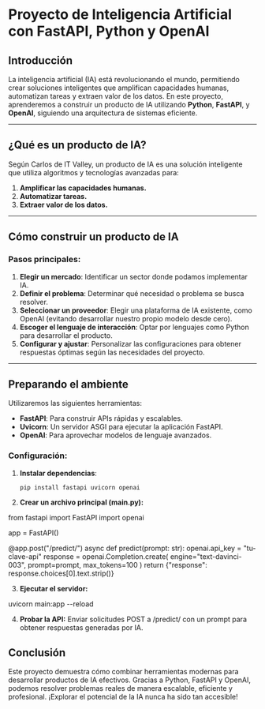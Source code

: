 # Proyecto de Inteligencia Artificial con FastAPI, Python y OpenAI

## Introducción  
La inteligencia artificial (IA) está revolucionando el mundo, permitiendo crear soluciones inteligentes que amplifican capacidades humanas, automatizan tareas y extraen valor de los datos. En este proyecto, aprenderemos a construir un producto de IA utilizando **Python**, **FastAPI**, y **OpenAI**, siguiendo una arquitectura de sistemas eficiente.

---

## ¿Qué es un producto de IA?  
Según Carlos de IT Valley, un producto de IA es una solución inteligente que utiliza algoritmos y tecnologías avanzadas para:  
1. **Amplificar las capacidades humanas.**  
2. **Automatizar tareas.**  
3. **Extraer valor de los datos.**

---

## Cómo construir un producto de IA  

### Pasos principales:  
1. **Elegir un mercado**: Identificar un sector donde podamos implementar IA.  
2. **Definir el problema**: Determinar qué necesidad o problema se busca resolver.  
3. **Seleccionar un proveedor**: Elegir una plataforma de IA existente, como OpenAI (evitando desarrollar nuestro propio modelo desde cero).  
4. **Escoger el lenguaje de interacción**: Optar por lenguajes como Python para desarrollar el producto.  
5. **Configurar y ajustar**: Personalizar las configuraciones para obtener respuestas óptimas según las necesidades del proyecto.

---

## Preparando el ambiente  

Utilizaremos las siguientes herramientas:  
- **FastAPI**: Para construir APIs rápidas y escalables.  
- **Uvicorn**: Un servidor ASGI para ejecutar la aplicación FastAPI.  
- **OpenAI**: Para aprovechar modelos de lenguaje avanzados.

### Configuración:  
1. **Instalar dependencias**:  
   ```bash
   pip install fastapi uvicorn openai

2. **Crear un archivo principal (main.py):**

from fastapi import FastAPI
import openai

app = FastAPI()

@app.post("/predict/")
async def predict(prompt: str):
    openai.api_key = "tu-clave-api"
    response = openai.Completion.create(
        engine="text-davinci-003",
        prompt=prompt,
        max_tokens=100
    )
    return {"response": response.choices[0].text.strip()}

3. **Ejecutar el servidor:**

uvicorn main:app --reload

4. **Probar la API:** Enviar solicitudes POST a /predict/ con un prompt para obtener respuestas generadas por IA.

## Conclusión
Este proyecto demuestra cómo combinar herramientas modernas para desarrollar productos de IA efectivos. Gracias a Python, FastAPI y OpenAI, podemos resolver problemas reales de manera escalable, eficiente y profesional. ¡Explorar el potencial de la IA nunca ha sido tan accesible!
 


